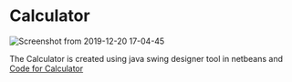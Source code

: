 # Calculator

![Screenshot from 2019-12-20 17-04-45](https://user-images.githubusercontent.com/43792122/71252853-1c72e580-234c-11ea-9230-fadb4bf6b612.JPG)

The Calculator is created using java swing designer tool in netbeans 
and [Code for Calculator](https://github.com/brigisroy/work/blob/master/20.12.2019/calc_gui.java)
